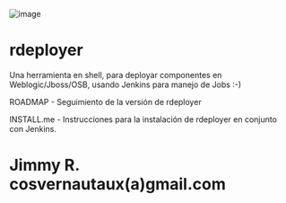 ![image](https://user-images.githubusercontent.com/47022269/141700122-41611da8-9702-4ca6-87c7-1f62be153247.png)


# rdeployer
Una herramienta en shell, para deployar componentes en Weblogic/Jboss/OSB, usando Jenkins para manejo de Jobs :-)

ROADMAP     -   Seguimiento de la versión de rdeployer

INSTALL.me  -   Instrucciones para la instalación de rdeployer en conjunto con Jenkins.

# Jimmy R. cosvernautaux(a)gmail.com


